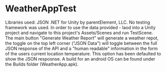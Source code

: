 # WeatherAppTest
Libraries used: JSON .NET for Unity by parentElement, LLC.
No testing framework was used.
In order to use the data provided - laod into a Unity project and navigate to this project's Assets/Scenes and run TestScene.
The main button "Generate Weather Report" will generate a weather repot, the toggle on the top left corner ("JSON Data") will toggle between the full JSON response of the API and a "human readable" information in the form of the users current location temperature. This option has been defaulted to show the JSON resposnse.
A build for an android OS can be found under the Builds folder (WeatherApp.apk).
